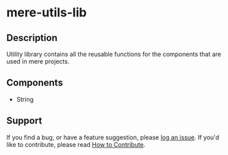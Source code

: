 # mere-utils-lib

## Description
Utility library contains all the reusable functions for the components that are used in mere projects. 

## Components
- String

## Support
If you find a bug, or have a feature suggestion, please [log an issue](https://github.com/merelabs/mere-utils-lib/issues). If you'd like to
contribute, please read [How to Contribute](CONTRIBUTING.md).
